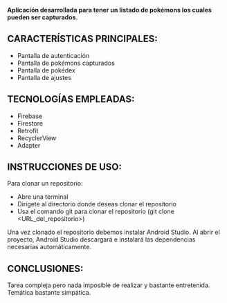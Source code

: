 **Aplicación desarrollada para tener un listado de pokémons los cuales pueden ser capturados.**
## CARACTERÍSTICAS PRINCIPALES:
- Pantalla de autenticación
- Pantalla de pokémons capturados
- Pantalla de pokédex
- Pantalla de ajustes

## TECNOLOGÍAS EMPLEADAS:
- Firebase
- Firestore
- Retrofit
- RecyclerView
- Adapter

## INSTRUCCIONES DE USO:
Para clonar un repositorio:
- Abre una terminal
- Dirígete al directorio donde deseas clonar el repositorio
- Usa el comando git para clonar el repositorio (git clone <URL_del_repositorio>)

Una vez clonado el repositorio debemos instalar Android Studio. Al abrir el proyecto, Android Studio descargará e instalará las dependencias necesarias automáticamente.

## CONCLUSIONES:
Tarea compleja pero nada imposible de realizar y bastante entretenida. Temática bastante simpática.
